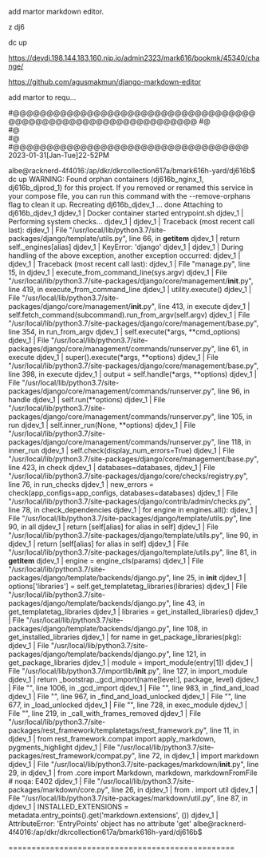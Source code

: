 
add martor markdown editor.


z dj6

dc up

https://devdj.198.144.183.160.nip.io/admin2323/mark616/bookmk/45340/change/

https://github.com/agusmakmun/django-markdown-editor

add martor to requ...



#@@@@@@@@@@@@@@@@@@@@@@@@@@@@@@@@@@@@@@@@@@@@@@@@@@@@@@@@@@@@@@@@
#@  
#@  
#@  
#@@@@@@@@@@@@@@@@@@@@@@@@@@@@@@@@@@@   2023-01-31[Jan-Tue]22-52PM 


albe@racknerd-4f4016:/ap/dkr/dkrcollection617a/bmark616h-yard/dj616b$ dc up
WARNING: Found orphan containers (dj616b_nginx_1, dj616b_djprod_1) for this project. If you removed or renamed this service in your compose file, you can run this command with the --remove-orphans flag to clean it up.
Recreating dj616b_djdev_1 ... done
Attaching to dj616b_djdev_1
djdev_1  | Docker container started entrypoint.sh
djdev_1  | Performing system checks...
djdev_1  |
djdev_1  | Traceback (most recent call last):
djdev_1  |   File "/usr/local/lib/python3.7/site-packages/django/template/utils.py", line 66, in __getitem__
djdev_1  |     return self._engines[alias]
djdev_1  | KeyError: 'django'
djdev_1  |
djdev_1  | During handling of the above exception, another exception occurred:
djdev_1  |
djdev_1  | Traceback (most recent call last):
djdev_1  |   File "manage.py", line 15, in <module>
djdev_1  |     execute_from_command_line(sys.argv)
djdev_1  |   File "/usr/local/lib/python3.7/site-packages/django/core/management/__init__.py", line 419, in execute_from_command_line
djdev_1  |     utility.execute()
djdev_1  |   File "/usr/local/lib/python3.7/site-packages/django/core/management/__init__.py", line 413, in execute
djdev_1  |     self.fetch_command(subcommand).run_from_argv(self.argv)
djdev_1  |   File "/usr/local/lib/python3.7/site-packages/django/core/management/base.py", line 354, in run_from_argv
djdev_1  |     self.execute(*args, **cmd_options)
djdev_1  |   File "/usr/local/lib/python3.7/site-packages/django/core/management/commands/runserver.py", line 61, in execute
djdev_1  |     super().execute(*args, **options)
djdev_1  |   File "/usr/local/lib/python3.7/site-packages/django/core/management/base.py", line 398, in execute
djdev_1  |     output = self.handle(*args, **options)
djdev_1  |   File "/usr/local/lib/python3.7/site-packages/django/core/management/commands/runserver.py", line 96, in handle
djdev_1  |     self.run(**options)
djdev_1  |   File "/usr/local/lib/python3.7/site-packages/django/core/management/commands/runserver.py", line 105, in run
djdev_1  |     self.inner_run(None, **options)
djdev_1  |   File "/usr/local/lib/python3.7/site-packages/django/core/management/commands/runserver.py", line 118, in inner_run
djdev_1  |     self.check(display_num_errors=True)
djdev_1  |   File "/usr/local/lib/python3.7/site-packages/django/core/management/base.py", line 423, in check
djdev_1  |     databases=databases,
djdev_1  |   File "/usr/local/lib/python3.7/site-packages/django/core/checks/registry.py", line 76, in run_checks
djdev_1  |     new_errors = check(app_configs=app_configs, databases=databases)
djdev_1  |   File "/usr/local/lib/python3.7/site-packages/django/contrib/admin/checks.py", line 78, in check_dependencies
djdev_1  |     for engine in engines.all():
djdev_1  |   File "/usr/local/lib/python3.7/site-packages/django/template/utils.py", line 90, in all
djdev_1  |     return [self[alias] for alias in self]
djdev_1  |   File "/usr/local/lib/python3.7/site-packages/django/template/utils.py", line 90, in <listcomp>
djdev_1  |     return [self[alias] for alias in self]
djdev_1  |   File "/usr/local/lib/python3.7/site-packages/django/template/utils.py", line 81, in __getitem__
djdev_1  |     engine = engine_cls(params)
djdev_1  |   File "/usr/local/lib/python3.7/site-packages/django/template/backends/django.py", line 25, in __init__
djdev_1  |     options['libraries'] = self.get_templatetag_libraries(libraries)
djdev_1  |   File "/usr/local/lib/python3.7/site-packages/django/template/backends/django.py", line 43, in get_templatetag_libraries
djdev_1  |     libraries = get_installed_libraries()
djdev_1  |   File "/usr/local/lib/python3.7/site-packages/django/template/backends/django.py", line 108, in get_installed_libraries
djdev_1  |     for name in get_package_libraries(pkg):
djdev_1  |   File "/usr/local/lib/python3.7/site-packages/django/template/backends/django.py", line 121, in get_package_libraries
djdev_1  |     module = import_module(entry[1])
djdev_1  |   File "/usr/local/lib/python3.7/importlib/__init__.py", line 127, in import_module
djdev_1  |     return _bootstrap._gcd_import(name[level:], package, level)
djdev_1  |   File "<frozen importlib._bootstrap>", line 1006, in _gcd_import
djdev_1  |   File "<frozen importlib._bootstrap>", line 983, in _find_and_load
djdev_1  |   File "<frozen importlib._bootstrap>", line 967, in _find_and_load_unlocked
djdev_1  |   File "<frozen importlib._bootstrap>", line 677, in _load_unlocked
djdev_1  |   File "<frozen importlib._bootstrap_external>", line 728, in exec_module
djdev_1  |   File "<frozen importlib._bootstrap>", line 219, in _call_with_frames_removed
djdev_1  |   File "/usr/local/lib/python3.7/site-packages/rest_framework/templatetags/rest_framework.py", line 11, in <module>
djdev_1  |     from rest_framework.compat import apply_markdown, pygments_highlight
djdev_1  |   File "/usr/local/lib/python3.7/site-packages/rest_framework/compat.py", line 72, in <module>
djdev_1  |     import markdown
djdev_1  |   File "/usr/local/lib/python3.7/site-packages/markdown/__init__.py", line 29, in <module>
djdev_1  |     from .core import Markdown, markdown, markdownFromFile  # noqa: E402
djdev_1  |   File "/usr/local/lib/python3.7/site-packages/markdown/core.py", line 26, in <module>
djdev_1  |     from . import util
djdev_1  |   File "/usr/local/lib/python3.7/site-packages/markdown/util.py", line 87, in <module>
djdev_1  |     INSTALLED_EXTENSIONS = metadata.entry_points().get('markdown.extensions', ())
djdev_1  | AttributeError: 'EntryPoints' object has no attribute 'get'
albe@racknerd-4f4016:/ap/dkr/dkrcollection617a/bmark616h-yard/dj616b$

=================================================


